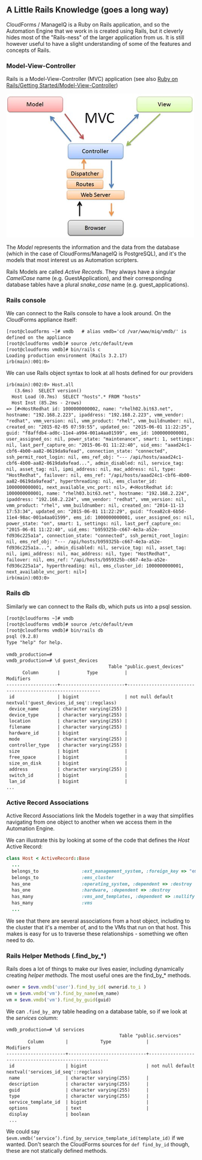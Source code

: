 ## A Little Rails Knowledge (goes a long way)
CloudForms / ManageIQ is a Ruby on Rails application, and so the Automation Engine that we work in is created using Rails, but it cleverly hides most of the "Rails-ness" of the larger application from us. It is still however useful to have a slight understanding of some of the features and concepts of Rails.

### Model-View-Controller
Rails is a Model-View-Controller (MVC) application (see also [Ruby on Rails/Getting Started/Model-View-Controller](http://en.wikibooks.org/wiki/Ruby_on_Rails/Getting_Started/Model-View-Controller))

![Screenshot 1](images/general_mvc.png)

The _Model_ represents the information and the data from the database (which in the case of CloudForms/ManageIQ is PostgreSQL), and it's the models that most interest us as Automation scripters. 

Rails Models are called _Active Records_. They always have a singular _CamelCase_ name (e.g. GuestApplication), and their corresponding database tables have a plural _snake\_case_ name (e.g. guest_applications).

### Rails console
We can connect to the Rails console to have a look around. On the CloudForms appliance itself:

```
[root@cloudforms ~]# vmdb   # alias vmdb='cd /var/www/miq/vmdb/' is defined on the appliance
[root@cloudforms vmdb]# source /etc/default/evm
[root@cloudforms vmdb]# bin/rails c
Loading production environment (Rails 3.2.17)
irb(main):001:0>
```
We can use Rails object syntax to look at all hosts defined for our providers

```
irb(main):002:0> Host.all
   (3.6ms)  SELECT version()
  Host Load (0.7ms)  SELECT "hosts".* FROM "hosts"
  Host Inst (85.2ms - 2rows)
=> [#<HostRedhat id: 1000000000002, name: "rhelh02.bit63.net", hostname: "192.168.2.223", ipaddress: "192.168.2.223", vmm_vendor: "redhat", vmm_version: nil, vmm_product: "rhel", vmm_buildnumber: nil, created_on: "2015-02-05 07:59:55", updated_on: "2015-06-01 11:22:25", guid: "f8affdb4-ad0c-11e4-a994-001a4aa01599", ems_id: 1000000000001, user_assigned_os: nil, power_state: "maintenance", smart: 1, settings: nil, last_perf_capture_on: "2015-06-01 11:22:40", uid_ems: "aaad24c1-cbf6-4b00-aa82-0619da9afead", connection_state: "connected", ssh_permit_root_login: nil, ems_ref_obj: "--- /api/hosts/aaad24c1-cbf6-4b00-aa82-0619da9afead...", admin_disabled: nil, service_tag: nil, asset_tag: nil, ipmi_address: nil, mac_address: nil, type: "HostRedhat", failover: nil, ems_ref: "/api/hosts/aaad24c1-cbf6-4b00-aa82-0619da9afead", hyperthreading: nil, ems_cluster_id: 1000000000001, next_available_vnc_port: nil>, #<HostRedhat id: 1000000000001, name: "rhelh03.bit63.net", hostname: "192.168.2.224", ipaddress: "192.168.2.224", vmm_vendor: "redhat", vmm_version: nil, vmm_product: "rhel", vmm_buildnumber: nil, created_on: "2014-11-13 17:53:34", updated_on: "2015-06-01 11:22:29", guid: "fcea82c8-6b5d-11e4-98ac-001a4aa01599", ems_id: 1000000000001, user_assigned_os: nil, power_state: "on", smart: 1, settings: nil, last_perf_capture_on: "2015-06-01 11:22:40", uid_ems: "b959325b-c667-4e3a-a52e-fd936c225a1a", connection_state: "connected", ssh_permit_root_login: nil, ems_ref_obj: "--- /api/hosts/b959325b-c667-4e3a-a52e-fd936c225a1a...", admin_disabled: nil, service_tag: nil, asset_tag: nil, ipmi_address: nil, mac_address: nil, type: "HostRedhat", failover: nil, ems_ref: "/api/hosts/b959325b-c667-4e3a-a52e-fd936c225a1a", hyperthreading: nil, ems_cluster_id: 1000000000001, next_available_vnc_port: nil>]
irb(main):003:0>
```

### Rails db
Similarly we can connect to the Rails db, which puts us into a psql session.

```
[root@cloudforms ~]# vmdb 
[root@cloudforms vmdb]# source /etc/default/evm
[root@cloudforms vmdb]# bin/rails db
psql (9.2.8)
Type "help" for help.

vmdb_production=#
vmdb_production=# \d guest_devices
                                      Table "public.guest_devices"
      Column       |          Type          |                         Modifiers
-------------------+------------------------+------------------------------------------------------------
 id                | bigint                 | not null default nextval('guest_devices_id_seq'::regclass)
 device_name       | character varying(255) |
 device_type       | character varying(255) |
 location          | character varying(255) |
 filename          | character varying(255) |
 hardware_id       | bigint                 |
 mode              | character varying(255) |
 controller_type   | character varying(255) |
 size              | bigint                 |
 free_space        | bigint                 |
 size_on_disk      | bigint                 |
 address           | character varying(255) |
 switch_id         | bigint                 |
 lan_id            | bigint                 |
...
```


### Active Record Associations

Active Record Associations link the Models together in a way that simplifies navigating from one object to another when we access them in the Automation Engine.

We can illustrate this by looking at some of the code that defines the _Host_ Active Record:

```ruby
class Host < ActiveRecord::Base
  ...
  belongs_to                :ext_management_system, :foreign_key => "ems_id"
  belongs_to                :ems_cluster
  has_one                   :operating_system, :dependent => :destroy
  has_one                   :hardware, :dependent => :destroy
  has_many                  :vms_and_templates, :dependent => :nullify
  has_many                  :vms
  ...
```
We see that there are several associations from a host object, including to the cluster that it's a member of, and to the VMs that run on that host. This makes is easy for us to traverse these relationships - something we often need to do.

### Rails Helper Methods (.find\_by\_*)
Rails does a lot of things to make our lives easier, including dynamically creating _helper methods_. The most useful ones are the find\_by\_\* methods.

```ruby
owner = $evm.vmdb('user').find_by_id( ownerid.to_i )  
vm = $evm.vmdb('vm').find_by_name(vm_name)  
vm = $evm.vmdb('vm').find_by_guid(guid)
```
We can ```.find_by_``` any table heading on a database table, so if we look at the _services_ column:

```
vmdb_production=# \d services
                                          Table "public.services"
        Column        |            Type             |                       Modifiers
----------------------+-----------------------------+-------------------------------------------------------
 id                   | bigint                      | not null default nextval('services_id_seq'::regclass)
 name                 | character varying(255)      |
 description          | character varying(255)      |
 guid                 | character varying(255)      |
 type                 | character varying(255)      |
 service_template_id  | bigint                      |
 options              | text                        |
 display              | boolean
 ...
```
 
We could say ```$evm.vmdb(‘service’).find_by_service_template_id(template_id)``` if we wanted. Don't search the CloudForms sources for ```def find_by_id``` though, these are not statically defined methods.
 
 